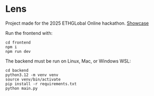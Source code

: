 # Lens

Project made for the 2025 ETHGLobal Online hackathon. [Showcase](ethglobal.com/showcase/lens-gf2z2)

Run the frontend with:
```
cd frontend
npm i
npm run dev
```

The backend must be run on Linux, Mac, or Windows WSL:
```
cd backend
python3.12 -m venv venv
source venv/bin/activate
pip install -r requirements.txt
python main.py
```

